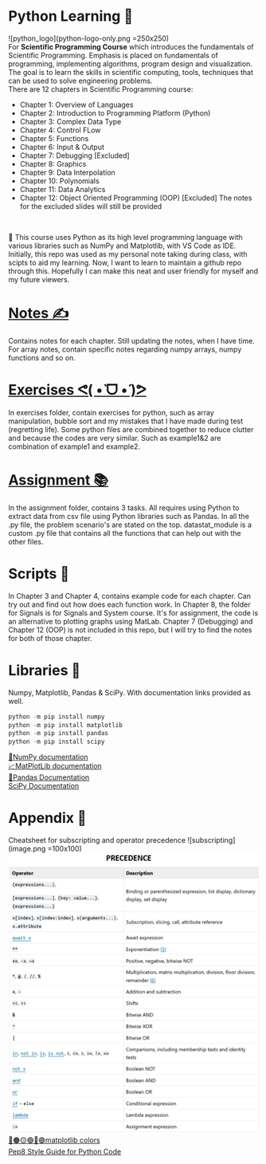 # Python Learning 🚀
![python_logo](python-logo-only.png =250x250)<br>
For **Scientific Programming Course** which introduces the fundamentals of Scientific Programming. Emphasis is placed on fundamentals of programming, implementing algorithms, program design and visualization. The goal is to learn the skills in scientific computing, tools, techniques that can be used to solve engineering problems.
<br>
There are 12 chapters in Scientific Programming course:
- Chapter 1: Overview of Languages
- Chapter 2: Introduction to Programming Platform (Python)
- Chapter 3: Complex Data Type
- Chapter 4: Control FLow
- Chapter 5: Functions
- Chapter 6: Input & Output
- Chapter 7: Debugging [Excluded]
- Chapter 8: Graphics
- Chapter 9: Data Interpolation
- Chapter 10: Polynomials
- Chapter 11: Data Analytics
- Chapter 12: Object Oriented Programming (OOP) [Excluded]
The notes for the excluded slides will still be provided
<br>

🐍
This course uses Python as its high level programming language with various libraries such as NumPy and Matplotlib, with VS Code as IDE.
Initially, this repo was used as my personal note taking during class, with scipts to aid my learning.
Now, I want to learn to maintain a github repo through this. Hopefully I can make this neat and user friendly for myself and my future viewers.

# [**Notes** ✍️](https://github.com/bropenguin847/Python-Learning/tree/main/Notes)
Contains notes for each chapter. Still updating the notes, when I have time.
For array notes, contain specific notes regarding numpy arrays, numpy functions and so on.

# [**Exercises** ᕙ(  •̀ ᗜ •́  )ᕗ](https://github.com/bropenguin847/Python-Learning/tree/main/exercises)
In exercises folder, contain exercises for python, such as array manipulation, bubble sort and my mistakes that I have made during test (regretting life).
Some python files are combined together to reduce clutter and because the codes are very similar.
Such as example1&2 are combination of example1 and example2.

# [Assignment 📚](https://github.com/bropenguin847/Python-Learning/tree/main/Assignment)
In the assignment folder, contains 3 tasks. All requires using Python to extract data from csv file using Python libraries such as Pandas.
In all the .py file, the problem scenario's are stated on the top.
datastat_module is a custom .py file that contains all the functions that can help out with the other files.

# Scripts 📝
In Chapter 3 and Chapter 4, contains example code for each chapter. Can try out and find out how does each function work.
In Chapter 8, the folder for Signals is for Signals and System course. It's for assignment, the code is an alternative to plotting graphs using MatLab.
Chapter 7 (Debugging) and Chapter 12 (OOP) is not included in this repo, but I will try to find the notes for both of those chapter.

# Libraries 📖
Numpy, Matplotlib, Pandas & SciPy. With documentation links provided as well.
```python
python -m pip install numpy
python -m pip install matplotlib
python -m pip install pandas
python -m pip install scipy
```
[🎲NumPy documentation](https://numpy.org/doc/stable/user/absolute_beginners.html)<br>
[📈MatPlotLib documentation](https://matplotlib.org/stable/index.html)<br>
[🐼Pandas Documentation](https://pandas.pydata.org/docs/index.html)<br>
[SciPy Documentation](https://docs.scipy.org/doc/scipy/tutorial/index.html#user-guide)<br>

# Appendix 📌
Cheatsheet for subscripting and operator precedence
![subscripting](image.png =100x100)
![operator precedence](image-1.png)
[🔴🟠🟡🟢🔵🟣matplotlib colors](https://i.sstatic.net/lFZum.png)<br>
[Pep8 Style Guide for Python Code](https://pep8.org/)<br>